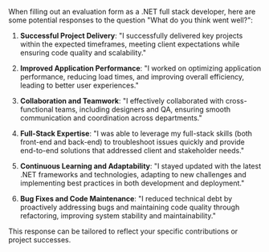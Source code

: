 When filling out an evaluation form as a .NET full stack developer, here are some potential responses to the question "What do you think went well?":

1. **Successful Project Delivery**: "I successfully delivered key projects within the expected timeframes, meeting client expectations while ensuring code quality and scalability."

2. **Improved Application Performance**: "I worked on optimizing application performance, reducing load times, and improving overall efficiency, leading to better user experiences."

3. **Collaboration and Teamwork**: "I effectively collaborated with cross-functional teams, including designers and QA, ensuring smooth communication and coordination across departments."

4. **Full-Stack Expertise**: "I was able to leverage my full-stack skills (both front-end and back-end) to troubleshoot issues quickly and provide end-to-end solutions that addressed client and stakeholder needs."

5. **Continuous Learning and Adaptability**: "I stayed updated with the latest .NET frameworks and technologies, adapting to new challenges and implementing best practices in both development and deployment."

6. **Bug Fixes and Code Maintenance**: "I reduced technical debt by proactively addressing bugs and maintaining code quality through refactoring, improving system stability and maintainability."

This response can be tailored to reflect your specific contributions or project successes.
